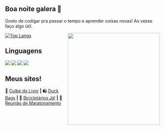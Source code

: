 ## Boa noite galera 👋

Gosto de codigar pra passar o tempo e aprender coisas novas! As vezes faço algo útil.

<img align="right" width="300" src="https://i.giphy.com/media/zDuStFVpRJIZ2/giphy.webp" />

[![Top Langs](https://github-readme-stats.vercel.app/api/top-langs/?username=anuraghazra&layout=compact)](https://github.com/edinwow/github-readme-stats)


## Linguagens 

<img src="https://img.shields.io/badge/JavaScript-F7DF1E?style=for-the-badge&logo=javascript&logoColor=black"> <img src="https://img.shields.io/badge/HTML5-E34F26?style=for-the-badge&logo=html5&logoColor=white"> <img src="https://img.shields.io/badge/CSS-239120?&style=for-the-badge&logo=css3&logoColor=white"> <img src="https://img.shields.io/badge/Java-ED8B00?style=for-the-badge&logo=java&logoColor=white">

## Meus sites!

📖 [Culbe do Livor][culbe] **|** 
🛍️ [Duck Bags][duck] **|** 
🚴 [Bicicletários Já!][bike] **|** 
🎥 [Reunião de Maratonamento][maratonamento]

[culbe]: https://culbedolivor.vercel.app
[bike]: https://bicicletariosja.xyz
[duck]: https://duckbags.xyz
[maratonamento]: https://reuniaodemaratonamento.vercel.app

